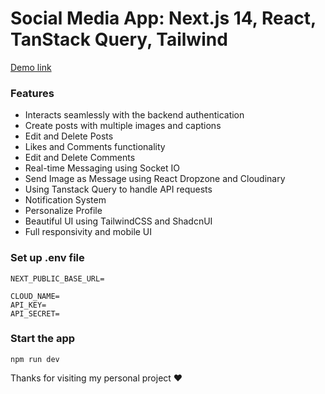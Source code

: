 # Social Media App: Next.js 14, React, TanStack Query, Tailwind

[Demo link](...)

### Features

-   Interacts seamlessly with the backend authentication
-   Create posts with multiple images and captions
-   Edit and Delete Posts
-   Likes and Comments functionality
-   Edit and Delete Comments
-   Real-time Messaging using Socket IO
-   Send Image as Message using React Dropzone and Cloudinary
-   Using Tanstack Query to handle API requests
-   Notification System
-   Personalize Profile
-   Beautiful UI using TailwindCSS and ShadcnUI
-   Full responsivity and mobile UI

### Set up .env file

```shell
NEXT_PUBLIC_BASE_URL=

CLOUD_NAME=
API_KEY=
API_SECRET=
```

### Start the app

```shell
npm run dev
```

Thanks for visiting my personal project ❤️
